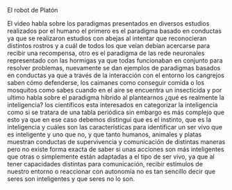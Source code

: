 El robot de Platón

El video habla sobre los paradigmas presentados en diversos estudios realizados por el humano el primero es el paradigma basado en conductas ya que se realizaron estudios con abejas al intentar que reconocieran distintos rostros y a cuál de todos los que veían debían acercarse para recibir una recompensa, otro es el paradigma de las rede neuronales representado con las hormigas ya que todas funcionaban en conjunto para resolver problemas, nuevamente se dan ejemplos de paradigmas basados en conductas ya que a través de la interacción con el entorno los cangrejos saben cómo defenderse, los caimanes como conseguir comida o los mosquitos como sabes cuando en el aire se encuentra un insecticida y por ultimo habla sobre el paradigma hibrido al plantearnos ¿qué es realmente la inteligencia? los científicos esta interesados en categorizar la inteligencia como si se tratara de una tabla periódica sin embargo es más complejo que esto ya que en ese caso debemos distinguí que es el instinto, que es la inteligencia y cuáles son las características para identificar un ser vivo que es inteligente y uno que no, y que tanto humanos, animales y platas muestran conductas de supervivencia y comunicación de distintas maneras pero no existe forma exacta de saber si unas acciones son más inteligentes que otras o simplemente están adaptadas a el tipo de ser vivo, ya que al tener capacidades distintas para comunicación, recibir estímulos de nuestro entorno o reaccionar con autonomía no es tan sencillo decir que seres son inteligentes y que seres no lo son.  